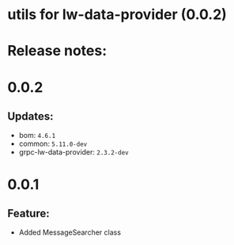 # utils for lw-data-provider (0.0.2)

# Release notes:

# 0.0.2

## Updates:
+ bom: `4.6.1`
+ common: `5.11.0-dev`
+ grpc-lw-data-provider: `2.3.2-dev`

# 0.0.1

## Feature:
+ Added MessageSearcher class